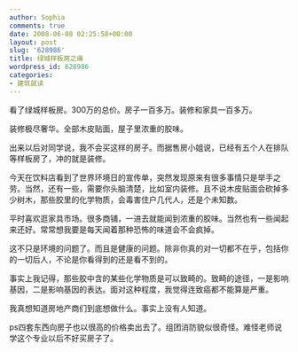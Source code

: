 ```yaml
---
author: Sophia
comments: true
date: 2008-06-08 02:25:58+00:00
layout: post
slug: '628986'
title: 绿城样板房之痛
wordpress_id: 628986
categories:
- 建筑就读
---
```


看了绿城样板房。300万的总价。房子一百多万。装修和家具一百多万。

装修极尽奢华。全部木皮贴面，屋子里浓重的胶味。

出来以后对同学说，我不会买这样的房子。而据售房小姐说，已经有五个人在排队等样板房了，冲的就是装修。

今天在饮料店看到了世界环境日的宣传单，突然发现原来有很多事情只是举手之劳。当然，还有一些，需要你头脑清楚，比如室内装修。且不说木皮贴面会砍掉多少树木，那些胶里的化学物质，会毒害住户几代人，还是个未知数。

平时喜欢逛家具市场。很多商铺，一进去就能闻到浓重的胶味。当然也有一些闻起来还好。常常想我要是每天闻着那种恐怖的味道会不会疯掉。

这不只是环境的问题了。而且是健康的问题。除非你真的对一切都不在乎，包括你的一切后人，不论是你看得到的还是看不到的。

事实上我记得，那些胶中含的某些化学物质是可以致畸的。致畸的途径，一是影响基因，二是影响基因的表达。面对这种程度，我觉得连致癌都不能算是严重。

我真想知道房地产商们到底想做什么。事实上没有人知道。

ps四套东西向房子也以很高的价格卖出去了。组团消防貌似很奇怪。难怪老师说学这个专业以后不好买房子了。
